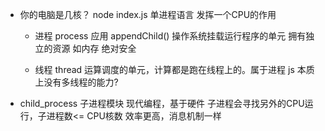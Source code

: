 - 你的电脑是几核？
  node index.js 单进程语言
  发挥一个CPU的作用
  - 进程 process
    应用 appendChild()
    操作系统挂载运行程序的单元
    拥有独立的资源 如内存 绝对安全

  - 线程 thread
   运算调度的单元，计算都是跑在线程上的。属于进程
   js 本质上没有多线程的能力?

- child_process 子进程模块
  现代编程，基于硬件
  子进程会寻找另外的CPU运行，子进程数<= CPU核数
  效率更高，消息机制一样

